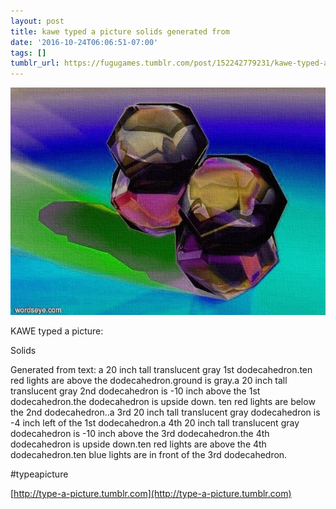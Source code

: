 ```yaml
---
layout: post
title: kawe typed a picture solids generated from
date: '2016-10-24T06:06:51-07:00'
tags: []
tumblr_url: https://fugugames.tumblr.com/post/152242779231/kawe-typed-a-picture-solids-generated-from
---
```

 ![](/tumblr_files/tumblr_ofjqrfntzw1tgne1po1_640.jpg)  

KAWE typed a picture:

Solids

Generated from text: a 20 inch tall translucent gray 1st dodecahedron.ten red lights are above the dodecahedron.ground is gray.a 20 inch tall translucent gray 2nd dodecahedron is -10 inch above the 1st dodecahedron.the dodecahedron is upside down. ten red lights are below the 2nd dodecahedron..a 3rd 20 inch tall translucent gray dodecahedron is -4 inch left of the 1st dodecahedron.a 4th 20 inch tall translucent gray dodecahedron is -10 inch above the 3rd dodecahedron.the 4th dodecahedron is upside down.ten red lights are above the 4th dodecahedron.ten blue lights are in front of the 3rd dodecahedron.

#typeapicture

[http://type-a-picture.tumblr.com](http://type-a-picture.tumblr.com)

